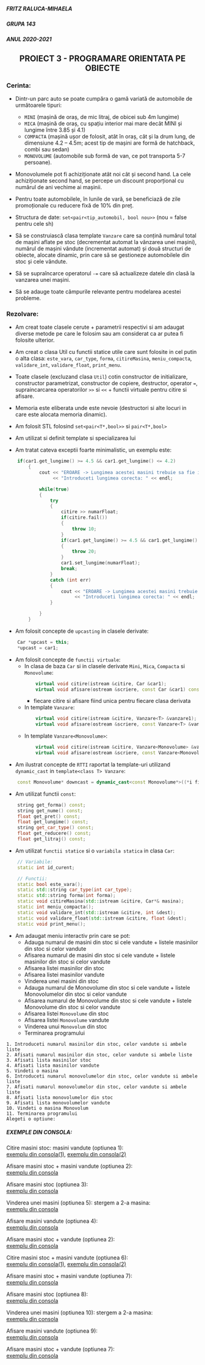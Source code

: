 ##### FRITZ RALUCA-MIHAELA 
##### GRUPA 143
##### ANUL 2020-2021
## <center> PROIECT 3 - PROGRAMARE ORIENTATA PE OBIECTE </center>

### Cerinta:

- Dintr-un parc auto se poate cumpăra o gamă variată de automobile de următoarele tipuri: 
  - `MINI` (mașină de oraș, de mic litraj, de obicei sub 4m lungime)
  - `MICA` (mașină de oraș, cu spațiu interior mai mare decât MINI și lungime între 3.85 și 4.1) 
  - `COMPACTA` (mașină ușor de folosit, atât în oraș, cât și la drum lung, de dimensiune 4.2 – 4.5m; acest tip de mașini are formă de hatchback, combi sau sedan) 
  - `MONOVOLUME` (automobile sub formă de van, ce pot transporta 5-7 persoane). 

- Monovolumele pot fi achiziționate atât noi cât și second hand. La cele achiziționate second hand, se percepe un discount proporțional cu numărul de ani vechime ai mașinii.

- Pentru toate automobilele, în lunile de vară, se beneficiază de zile promoționale cu reducere fixă de 10% din preț. 

- Structura de date: `set<pair<tip_automobil, bool nou>>` (nou = false pentru cele sh)

- Să se construiască clasa template `Vanzare` care sa conțină numărul total de mașini aflate pe stoc (decrementat automat la vânzarea unei mașini), numărul de mașini vândute (incrementat automat) și două structuri de obiecte, alocate dinamic, prin care să se gestioneze automobilele din stoc și cele vândute. 

- Să se supraîncarce operatorul `-=` care să actualizeze datele din clasă la vanzarea unei mașini.

- Să se adauge toate câmpurile relevante pentru modelarea acestei probleme.

### Rezolvare:

- Am creat toate clasele cerute + parametrii respectivi si am adaugat diverse metode pe care le folosim sau am considerat ca ar putea fi folosite ulterior.
  
- Am creat o clasa Util cu functii statice utile care sunt folosite in cel putin o alta clasa: `este_vara`, `car_type`, `forma`, `citireMasina`, `meniu_compacta`, `validare_int`, `validare_float`, `print_menu`.
  
- Toate clasele (excluzand clasa `Util`) cotin constructor de initializare, constructor parametrizat, constructor de copiere, destructor, operator `=`, supraincarcarea operatorilor `>>` si `<<` + functii virtuale pentru citire si afisare.
  
- Memoria este eliberata unde este nevoie (destructori si alte locuri in care este alocata memoria dinamic).
  
- Am folosit STL folosind `set<pair<T*,bool>>` si `pair<T*,bool>` 
- Am utilizat si definit template si specializarea lui
- Am tratat cateva exceptii foarte minimalistic, un exemplu este:
```cpp
    if(car1.get_lungime() >= 4.5 && car1.get_lungime() <= 4.2)
        {
            cout << "EROARE -> Lungimea acestei masini trebuie sa fie intre 4.2 si 4.   5 metri. " << endl
                 << "Introduceti lungimea corecta: " << endl;

            while(true)
            {
                try
                {
                    citire >> numarFloat;
                    if(citire.fail())
                    {
                        throw 10;
                    }
                    if(car1.get_lungime() >= 4.5 && car1.get_lungime() <= 4.2)
                    {
                        throw 20;
                    }
                    car1.set_lungime(numarFloat);
                    break;
                }
                catch (int err)
                {
                    cout << "EROARE -> Lungimea acestei masini trebuie sa fie intre 4.  2 si 4.5 metri. " << endl
                         << "Introduceti lungimea corecta: " << endl;
                }

            }
        }
```
- Am folosit concepte de `upcasting` in clasele derivate:
```cpp
    Car *upcast = this;
    *upcast = car1;
```
- Am folosit concepte de `functii virtuale`:
  - In clasa de baza `Car` si in clasele derivate `Mini`, `Mica`,  `Compacta` si `Monovolume`:
    ```cpp
        virtual void citire(istream &citire, Car &car1);
        virtual void afisare(ostream &scriere, const Car &car1) const;
    ```
    - fiecare citire si afisare fiind unica pentru fiecare clasa derivata
  - In template `Vanzare`:
    ```cpp
        virtual void citire(istream &citire, Vanzare<T> &vanzare1);
        virtual void afisare(ostream &scriere, const Vanzare<T> &vanzare1) const;
    ```
  - In template `Vanzare<Monovolume>`:
    ```cpp
        virtual void citire(istream &citire, Vanzare<Monovolume> &vanzareM);
        virtual void afisare(ostream &scriere, const Vanzare<Monovolume> & vanzareM) const;
    ```
- Am ilustrat concepte de `RTTI` raportat la template-uri utilizand `dynamic_cast` in `template<class T> Vanzare`:
```cpp
    const Monovolume* downcast = dynamic_cast<const Monovolume*>((*i first);
```
- Am utilizat functii `const`:
```cpp
    string get_forma() const;
    string get_nume() const;
    float get_pret() const;
    float get_lungime() const;
    string get_car_type() const;
    float get_reducere() const;
    float get_litraj() const;
```
- Am utilizat `functii statice` si o `variabila statica` in clasa `Car`:
```cpp
    // Variabile:
    static int id_curent;
```
```cpp
    // Functii:
    static bool este_vara();
    static std::string car_type(int car_type);
    static std::string forma(int forma);
    static void citireMasina(std::istream &citire, Car*& masina);
    static int meniu_compacta();
    static void validare_int(std::istream &citire, int &dest);
    static void validare_float(std::istream &citire, float &dest);
    static void print_menu();

```
- Am adaugat meniu interactiv prin care se pot:
  - Adauga numarul de masini din stoc si cele vandute + listele masinilor din stoc si celor vandute
  - Afisarea numarul de masini din stoc si cele vandute + listele masinilor din stoc si celor vandute
  - Afisarea listei masinilor din stoc
  - Afisarea listei masinilor vandute 
  - Vinderea unei masini din stoc 
  - Adauga numarul de Monovolume din stoc si cele vandute + listele Monovolumelor din stoc si celor vandute
  - Afisarea numarul de Monovolume din stoc si cele vandute + listele Monovolume din stoc si celor vandute
  - Afisarea listei `Monovolume` din stoc 
  - Afisarea listei `Monovolume` vandute 
  - Vinderea unui `Monovolum` din stoc
  - Terminarea programului
  
```
1. Introduceti numarul masinilor din stoc, celor vandute si ambele liste
2. Afisati numarul masinilor din stoc, celor vandute si ambele liste
3. Afisati lista masinilor stoc
4. Afisati lista masinilor vandute
5. Vindeti o masina
6. Introduceti numarul monovolumelor din stoc, celor vandute si ambele liste
7. Afisati numarul monovolumelor din stoc, celor vandute si ambele liste
8. Afisati lista monovolumelor din stoc
9. Afisati lista monovolumelor vandute
10. Vindeti o masina Monovolum
11. Terminarea programului
Alegeti o optiune:  
```

##### EXEMPLE DIN CONSOLA:
Citire masini stoc: masini vandute (optiunea 1):   
[exemplu din consola(1)](https://gcdnb.pbrd.co/images/RYkJrEM2FpF4.png?o=1), [exemplu din consola(2)](https://gcdnb.pbrd.co/images/Cu74iYYdA4mZ.png?o=1)

Afisare masini stoc + masini vandute (optiunea 2):    
[exemplu din consola](https://gcdnb.pbrd.co/images/J6HKENjmQpZN.png?o=1)

Afisare masini stoc (optiunea 3):    
[exemplu din consola](https://gcdnb.pbrd.co/images/e7KyDxjpk2u8.png?o=1)

Vinderea unei masini (optiunea 5): stergem a 2-a masina:  
[exemplu din consola](https://gcdnb.pbrd.co/images/Ku90706lkT4s.png?o=1)

Afisare masini vandute (optiunea 4):    
[exemplu din consola](https://gcdnb.pbrd.co/images/V8bmlgvCqw3C.png?o=1)

Afisare masini stoc + vandute (optiunea 2):    
[exemplu din consola](https://gcdnb.pbrd.co/images/YP1mjjKepcVT.png?o=1)

Citire masini stoc + masini vandute (optiunea 6):    
[exemplu din consola(1)](https://gcdnb.pbrd.co/images/9R9FGxmaGc0s.png?o=1), [exemplu din consola(2)](https://gcdnb.pbrd.co/images/mLduuMumqbSV.png?o=1)
 
Afisare masini stoc + masini vandute (optiunea 7):    
[exemplu din consola](https://gcdnb.pbrd.co/images/tfmMutD0QEZA.png?o=1)

Afisare masini stoc (optiunea 8):   
[exemplu din consola](https://gcdnb.pbrd.co/images/SKFhsLHuRcDZ.png?o=1)

Vinderea unei masini (optiunea 10): stergem a 2-a masina:    
[exemplu din consola](https://gcdnb.pbrd.co/images/ocKALmIfun7o.png?o=1)

Afisare masini vandute (optiunea 9):    
[exemplu din consola](https://gcdnb.pbrd.co/images/loFkEcKyPrOs.png?o=1)

Afisare masini stoc + vandute (optiunea 7):    
[exemplu din consola](https://gcdnb.pbrd.co/images/uFvYpYgfkjYN.png?o=1)